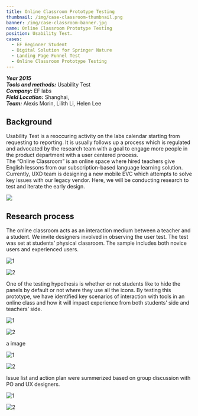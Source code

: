 ```yaml
---
title: Online Classroom Prototype Testing
thumbnail: /img/case-classroom-thumbnail.png
banner: /img/case-classroom-banner.jpg
name: Online Classroom Prototype Testing
position: Usability Test.
cases:
  - EF Beginner Student
  - Digital Solution for Springer Nature
  - Landing Page Funnel Test
  - Online Classroom Prototype Testing
---
```

***Year 2015*** \
***Tools and methods:*** Usability Test \
***Company:*** EF labs\
***Field Location:*** Shanghai,\
***Team:*** Alexis Morin, Lilith Li, Helen Lee

## Background

Usability Test is a reoccuring activity on the labs calendar starting from requesting to reporting. It is usually follows up a process which is regulated and advocated by the research team with a goal to engage more people in the product department with a user centered process.\
The “Online Classroom” is an online space where hired teachers give English lessons from our subscription-based language learning solution. Currently, UXD team is designing a new mobile EVC which attempts to solve key issues with our legacy vendor. Here, we will be conducting research to test and iterate the early design.

![](/img/case-classroom-9.jpg)

## Research process

The online classroom acts as an interaction medium between a teacher and a student. We invite designers involved in observing the user test. The test was set at students’ physical classroom. The sample includes both novice users and experienced users.

![1](/img/case-classroom-2.jpg)

![2](/img/case-classroom-3.jpg)

One of the testing hypothesis is whether or not students like to hide the panels by default or not where they use all the icons. By testing this prototype, we have identified key scenarios of interaction with tools in an online class and how it will impact experience from both students’ side and teachers’ side.

![1](/img/case-classroom-8.jpg)

![2](/img/case-classroom-10.jpg)

a image

![1](/img/case-classroom-7.jpg)

![2](/img/case-classroom-6.jpg)

Issue list and action plan were summerized based on group discussion with PO and UX designers.

![1](/img/case-classroom-4.jpg)

![2](/img/case-classroom-1.jpg)